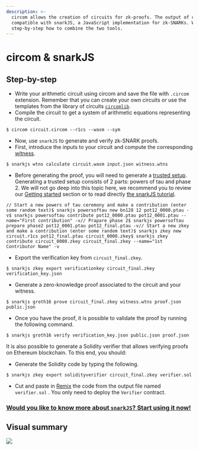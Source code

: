 ```yaml
---
description: >-
  circom allows the creation of circuits for zk-proofs. The output of circom is
  compatible with snarkJS, a JavaScript implementation for zk-SNARKs. We explain
  step-by-step how to combine the two tools.
---
```


# circom & snarkJS

## Step-by-step <a id="step-by-step"></a>

* Write your arithmetic circuit using circom and save the file with `.circom` extension. Remember that you can create your own circuits or use the templates from the library of circuits [`circomlib`](https://github.com/iden3/circomlib).
* Compile the circuit to get a system of arithmetic equations representing the circuit.

```text
$ circom circuit.circom --r1cs --wasm --sym
```

* Now, use `snarkJS` to generate and verify zk-SNARK proofs.
* First, introduce the inputs to your circuit and compute the corresponding [witness](https://docs.circom.io/1.-an-introduction/background#witness).

```text
$ snarkjs wtns calculate circuit.wasm input.json witness.wtns
```

* Before generating the proof, you will need to generate a [trusted setup](https://docs.circom.io/1.-an-introduction/background#trusted-setup). Generating a trusted setup consists of 2 parts: powers of tau and phase 2. We will not go deep into this topic here, we recommend you to review our [Getting started](https://docs.circom.io/1.-an-introduction/getting-started) section or to read directly [the snarkJS tutorial](https://github.com/iden3/snarkjs).

```text
// Start a new powers of tau ceremony and make a contribution (enter some random text)​$ snarkjs powersoftau new bn128 12 pot12_0000.ptau -v$ snarkjs powersoftau contribute pot12_0000.ptau pot12_0001.ptau --name="First contribution" -v​// Prapare phase 2​$ snarkjs powersoftau prepare phase2 pot12_0001.ptau pot12_final.ptau -v​// Start a new zkey and make a contribution (enter some random text)​$ snarkjs zkey new circuit.r1cs pot12_final.ptau circuit_0000.zkey$ snarkjs zkey contribute circuit_0000.zkey circuit_final.zkey --name="1st Contributor Name" -v
```

* Export the verification key from `circuit_final.zkey`.

```text
$ snarkjs zkey export verificationkey circuit_final.zkey verification_key.json
```

* Generate a zero-knowledge proof associated to the circuit and your witness.

```text
$ snarkjs groth16 prove circuit_final.zkey witness.wtns proof.json public.json
```

* Once you have the proof, it is possible to validate the proof by running the following command.

```text
$ snarkjs groth16 verify verification_key.json public.json proof.json
```

It is also possible to generate a Solidity verifier that allows verifying proofs on Ethereum blockchain. To this end, you should:

* Generate the Solidity code by typing the following.

```text
$ snarkjs zkey export solidityverifier circuit_final.zkey verifier.sol
```

* Cut and paste in [Remix](https://remix-project.org/) the code from the output file named `verifier.sol` . You only need to deploy the `Verifier` contract.

### [Would you like to know more about `snarkJS`? Start using it now!](https://docs.circom.io/1.-an-introduction/getting-started) <a id="would-you-like-to-know-more-about-snarkjs-start-using-it-now"></a>

## Visual summary <a id="visual-summary"></a>

![](https://gblobscdn.gitbook.com/assets%2F-MDt-cjMfCLyy351MraT%2F-ME35kSLplV3Z39JJsLE%2F-ME37Q2MlDc67k0-jzQS%2Fcircomsnarkjs.png?alt=media&token=4b1b1c11-a1d4-4048-8c3a-0c7b02f4930a)

